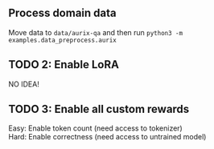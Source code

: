 ## Process domain data
Move data to `data/aurix-qa` and then run `python3 -m examples.data_preprocess.aurix`  

## TODO 2: Enable LoRA
NO IDEA!

## TODO 3: Enable all custom rewards
Easy: Enable token count (need access to tokenizer)  
Hard: Enable correctness (need access to untrained model)